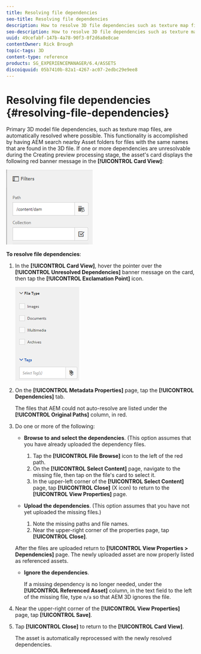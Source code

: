 ```yaml
---
title: Resolving file dependencies
seo-title: Resolving file dependencies
description: How to resolve 3D file dependencies such as texture map files when auto-resolving fails.
seo-description: How to resolve 3D file dependencies such as texture map files when auto-resolving fails.
uuid: 49cefabf-147b-4a78-90f3-0f2d6a8e8cae
contentOwner: Rick Brough
topic-tags: 3D
content-type: reference
products: SG_EXPERIENCEMANAGER/6.4/ASSETS
discoiquuid: 05b7410b-82a1-4267-ac07-2edbc29e9ee8
---
```


# Resolving file dependencies {#resolving-file-dependencies}

Primary 3D model file dependencies, such as texture map files, are automatically resolved where possible. This functionality is accomplished by having AEM search nearby Asset folders for files with the same names that are found in the 3D file. If one or more dependencies are unresolvable during the Creating preview processing stage, the asset's card displays the following red banner message in the **[!UICONTROL Card View]**:

![chlimage_1-124](assets/chlimage_1-124.png)

**To resolve file dependencies**:

1. In the **[!UICONTROL Card View]**, hover the pointer over the **[!UICONTROL Unresolved Dependencies]** banner message on the card, then tap the **[!UICONTROL Exclamation Point]** icon.

   ![chlimage_1-125](assets/chlimage_1-125.png)

1. On the **[!UICONTROL Metadata Properties]** page, tap the **[!UICONTROL Dependencies]** tab.

   The files that AEM could not auto-resolve are listed under the **[!UICONTROL Original Paths]** column, in red.

1. Do one or more of the following:

    * **Browse to and select the dependencies**. (This option assumes that you have already uploaded the dependency files.

        1. Tap the **[!UICONTROL File Browse]** icon to the left of the red path.
        1. On the **[!UICONTROL Select Content]** page, navigate to the missing file, then tap on the file's card to select it.
        1. In the upper-left corner of the **[!UICONTROL Select Content]** page, tap **[!UICONTROL Close]** (X icon) to return to the **[!UICONTROL View Properties]** page.

    * **Upload the dependencies**. (This option assumes that you have not yet uploaded the missing files.)

        1. Note the missing paths and file names.
        1. Near the upper-right corner of the properties page, tap **[!UICONTROL Close]**.

   After the files are uploaded return to **[!UICONTROL View Properties > Dependencies]** page. The newly uploaded asset are now properly listed as referenced assets.

    * **Ignore the dependencies**. 

      If a missing dependency is no longer needed, under the **[!UICONTROL Referenced Asset]** column, in the text field to the left of the missing file, type `n/a` so that AEM 3D ignores the file.

1. Near the upper-right corner of the **[!UICONTROL View Properties]** page, tap **[!UICONTROL Save]**.
1. Tap **[!UICONTROL Close]** to return to the **[!UICONTROL Card View]**.

   The asset is automatically reprocessed with the newly resolved dependencies.

